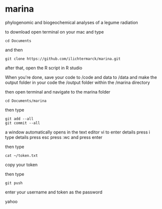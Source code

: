 # marina
phylogenomic and biogeochemical analyses of a legume radiation

to download open terminal on your mac and type 
```
cd Documents
```
and then

```
git clone https://github.com/ilichtermarck/marina.git
```
after that, open the R script in R studio

When you're done, save your code to /code and data to /data and make the output folder in your code the /output folder within the /marina directory

then open terminal and navigate to the marina folder 

```
cd Documents/marina
```
then type 
```
git add --all
git commit --all
```
a window automatically opens in the text editor vi
to enter details
press i
type details
press esc
press :wc and press enter

then type
```
cat ~/token.txt
```
copy your token

then type 
```
git push
```
enter your username and token as the password

yahoo




